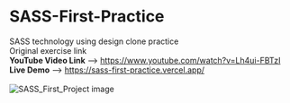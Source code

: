 # SASS-First-Practice <br>
SASS technology using design clone practice <br>
Original exercise link <br>
**YouTube Video Link** --> https://www.youtube.com/watch?v=Lh4ui-FBTzI <br>
**Live Demo** --> https://sass-first-practice.vercel.app/ <br> <br>
![SASS_First_Project image](https://user-images.githubusercontent.com/89781470/229311005-f276e5c8-2434-407b-8d1b-53fb283979a1.png)
